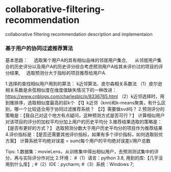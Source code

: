 # collaborative-filtering-recommendation
collaborative filtering recommendation description and implementaion

### 基于用户的协同过滤推荐算法
	
基本思路：
    选取某个用户A的具有相似品味的邻居用户集合, 
    从邻居用户集合的历史评分以及用户A的历史评分综合考虑预测用户A给其未评价过的项目的评分结果,
    选取预测分大于指标的项目推荐给用户A.

1.选择的查找相似用户用到的算法：
	k近邻算法、皮尔森相关系数法
    （1）皮尔逊相关系数是余弦相似度在维度值缺失情况下的一种改进：
	https://www.cnblogs.com/charlesblc/p/8336765.html
	（2）k近邻选择时，用到推排序，选取相似度最高的前k个
   【1】k近邻（knn)和k-means聚类，有什么区别，哪一个比较适合用于协同过滤推荐系统？
   【2】需要做svd吗？
2.预测评分的策略是：【我自己对这个地方有点疑问，这种预测方式是否可行？】
	计算相似用户对该项目的评分的加权平均分加上用户的历史平均分
3.推荐结果选取的策略是：【是否有更好的方式？】
	选取预测分数大于用户历史平均分的项目作为推荐结果
4.评价指标是：【是否还需要其他评价指标，如果有多个评价指标，如何选取较优方案】
	计算系统平均绝对误差 = sum(每个用户的平均绝对误差)/用户总数

Tips:
1.数据集：movieLens，从训练集中得出相似用户，去预测测试集中的评分，再与实际评分作对比
2.环境：
	#（1）语言：python 3.8, 用到的库:【几乎没用到什么库】;
	#（2）IDE：pycharm;
	#（3）系统：Windows 7;
